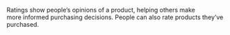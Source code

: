 Ratings show people’s opinions of a product, helping others make more informed purchasing decisions. People can also rate products they’ve purchased.
